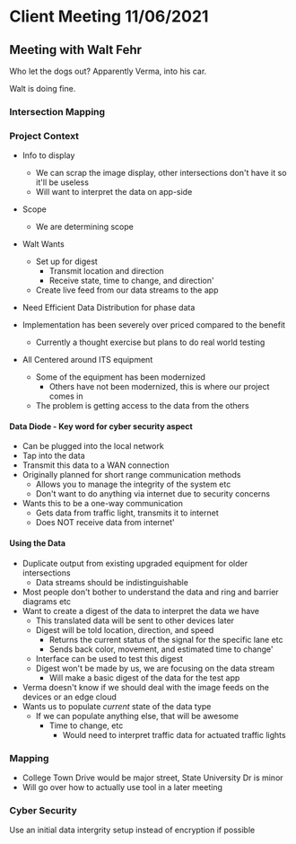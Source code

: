 # Client Meeting 11/06/2021

## Meeting with Walt Fehr

Who let the dogs out? Apparently Verma, into his car.

Walt is doing fine.


### Intersection Mapping

### Project Context

- Info to display
  - We can scrap the image display, other intersections don't have it so it'll be useless
  - Will want to interpret the data on app-side
- Scope
  - We are determining scope

- Walt Wants
  - Set up for digest
    - Transmit location and direction
    - Receive state, time to change, and direction'
  - Create live feed from our data streams to the app

- Need Efficient Data Distribution for phase data
- Implementation has been severely over priced compared to the benefit
  - Currently a thought exercise but plans to do real world testing
- All Centered around ITS equipment
  - Some of the equipment has been modernized
    - Others have not been modernized, this is where our project comes in
  - The problem is getting access to the data from the others

#### Data Diode - Key word for cyber security aspect

- Can be plugged into the local network
- Tap into the data
- Transmit this data to a WAN connection
- Originally planned for short range communication methods
  - Allows you to manage the integrity of the system etc
  - Don't want to do anything via internet due to security concerns
- Wants this to be a one-way communication
  - Gets data from traffic light, transmits it to internet
  - Does NOT receive data from internet'

#### Using the Data

- Duplicate output from existing upgraded equipment for older intersections
  - Data streams should be indistinguishable
- Most people don't bother to understand the data and ring and barrier diagrams etc
- Want to create a digest of the data to interpret the data we have
  - This translated data will be sent to other devices later
  - Digest will be told location, direction, and speed
    - Returns the current status of the signal for the specific lane etc
    - Sends back color, movement, and estimated time to change'
  - Interface can be used to test this digest
  - Digest won't be made by us, we are focusing on the data stream
    - Will make a basic digest of the data for the test app
- Verma doesn't know if we should deal with the image feeds on the devices or an edge cloud
- Wants us to populate *current* state of the data type
  - If we can populate anything else, that will be awesome
    - Time to change, etc
      - Would need to interpret traffic data for actuated traffic lights

### Mapping

- College Town Drive would be major street, State University Dr is minor
- Will go over how to actually use tool in a later meeting

### Cyber Security

Use an initial data intergrity setup instead of encryption if possible
